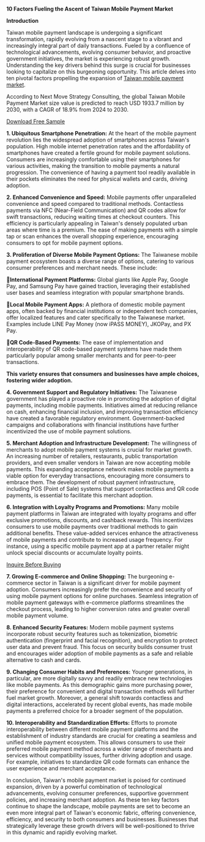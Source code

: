 **10 Factors Fueling the Ascent of Taiwan Mobile Payment Market**

**Introduction**

Taiwan mobile payment landscape is undergoing a significant transformation, rapidly evolving from a nascent stage to a vibrant and increasingly integral part of daily transactions. Fueled by a confluence of technological advancements, evolving consumer behavior, and proactive government initiatives, the market is experiencing robust growth. Understanding the key drivers behind this surge is crucial for businesses looking to capitalize on this burgeoning opportunity. This article delves into ten pivotal factors propelling the expansion of [Taiwan mobile payment market](https://www.nextmsc.com/report/taiwan-mobile-payment-market).

According to Next Move Strategy Consulting, the global Taiwan Mobile Payment Market size value is predicted to reach USD 1933.7 million by 2030, with a CAGR of 18.9% from 2024 to 2030.

[Download Free Sample](https://www.nextmsc.com/taiwan-mobile-payment-market/request-sample)

**1. Ubiquitous Smartphone Penetration:** At the heart of the mobile payment revolution lies the widespread adoption of smartphones across Taiwan's population. High mobile internet penetration rates and the affordability of smartphones have created a fertile ground for mobile payment solutions. Consumers are increasingly comfortable using their smartphones for various activities, making the transition to mobile payments a natural progression. The convenience of having a payment tool readily available in their pockets eliminates the need for physical wallets and cards, driving adoption.

**2. Enhanced Convenience and Speed:** Mobile payments offer unparalleled convenience and speed compared to traditional methods. Contactless payments via NFC (Near-Field Communication) and QR codes allow for swift transactions, reducing waiting times at checkout counters. This efficiency is particularly appealing in Taiwan's densely populated urban areas where time is a premium. The ease of making payments with a simple tap or scan enhances the overall shopping experience, encouraging consumers to opt for mobile payment options.

**3. Proliferation of Diverse Mobile Payment Options:** The Taiwanese mobile payment ecosystem boasts a diverse range of options, catering to various consumer preferences and merchant needs. These include:

**International Payment Platforms:** Global giants like Apple Pay, Google Pay, and Samsung Pay have gained traction, leveraging their established user bases and seamless integration with popular smartphone brands.

**Local Mobile Payment Apps:** A plethora of domestic mobile payment apps, often backed by financial institutions or independent tech companies, offer localized features and cater specifically to the Taiwanese market. Examples include LINE Pay Money (now iPASS MONEY), JKOPay, and PX Pay.

**QR Code-Based Payments:** The ease of implementation and interoperability of QR code-based payment systems have made them particularly popular among smaller merchants and for peer-to-peer transactions.

**This variety ensures that consumers and businesses have ample choices, fostering wider adoption.**

**4. Government Support and Regulatory Initiatives:** The Taiwanese government has played a proactive role in promoting the adoption of digital payments, including mobile payments. Initiatives aimed at reducing reliance on cash, enhancing financial inclusion, and improving transaction efficiency have created a favorable regulatory environment. Government-backed campaigns and collaborations with financial institutions have further incentivized the use of mobile payment solutions.

**5. Merchant Adoption and Infrastructure Development:** The willingness of merchants to adopt mobile payment systems is crucial for market growth. An increasing number of retailers, restaurants, public transportation providers, and even smaller vendors in Taiwan are now accepting mobile payments. This expanding acceptance network makes mobile payments a viable option for everyday transactions, encouraging more consumers to embrace them. The development of robust payment infrastructure, including POS (Point of Sale) systems that support contactless and QR code payments, is essential to facilitate this merchant adoption.

**6. Integration with Loyalty Programs and Promotions:** Many mobile payment platforms in Taiwan are integrated with loyalty programs and offer exclusive promotions, discounts, and cashback rewards. This incentivizes consumers to use mobile payments over traditional methods to gain additional benefits. These value-added services enhance the attractiveness of mobile payments and contribute to increased usage frequency. For instance, using a specific mobile payment app at a partner retailer might unlock special discounts or accumulate loyalty points.

[Inquire Before Buying](https://www.nextmsc.com/taiwan-mobile-payment-market/inquire-before-buying)

**7. Growing E-commerce and Online Shopping:** The burgeoning e-commerce sector in Taiwan is a significant driver for mobile payment adoption. Consumers increasingly prefer the convenience and security of using mobile payment options for online purchases. Seamless integration of mobile payment gateways with e-commerce platforms streamlines the checkout process, leading to higher conversion rates and greater overall mobile payment volume.

**8. Enhanced Security Features:** Modern mobile payment systems incorporate robust security features such as tokenization, biometric authentication (fingerprint and facial recognition), and encryption to protect user data and prevent fraud. This focus on security builds consumer trust and encourages wider adoption of mobile payments as a safe and reliable alternative to cash and cards.

**9. Changing Consumer Habits and Preferences:** Younger generations, in particular, are more digitally savvy and readily embrace new technologies like mobile payments. As this demographic gains more purchasing power, their preference for convenient and digital transaction methods will further fuel market growth. Moreover, a general shift towards contactless and digital interactions, accelerated by recent global events, has made mobile payments a preferred choice for a broader segment of the population.

**10. Interoperability and Standardization Efforts:** Efforts to promote interoperability between different mobile payment platforms and the establishment of industry standards are crucial for creating a seamless and unified mobile payment ecosystem. This allows consumers to use their preferred mobile payment method across a wider range of merchants and services without compatibility issues, further driving adoption and usage. For example, initiatives to standardize QR code formats can enhance the user experience and merchant acceptance.

In conclusion, Taiwan's mobile payment market is poised for continued expansion, driven by a powerful combination of technological advancements, evolving consumer preferences, supportive government policies, and increasing merchant adoption. As these ten key factors continue to shape the landscape, mobile payments are set to become an even more integral part of Taiwan's economic fabric, offering convenience, efficiency, and security to both consumers and businesses. Businesses that strategically leverage these growth drivers will be well-positioned to thrive in this dynamic and rapidly evolving market.
